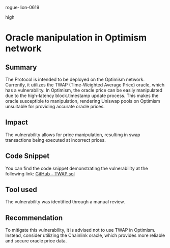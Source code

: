 rogue-lion-0619

high

# Oracle manipulation in Optimism network

## Summary

The Protocol is intended to be deployed on the Optimism network. Currently, it utilizes the TWAP (Time-Weighted Average Price) oracle, which has a vulnerability. In Optimism, the oracle price can be easily manipulated due to the high-latency block.timestamp update process. This makes the oracle susceptible to manipulation, rendering Uniswap pools on Optimism unsuitable for providing accurate oracle prices.

## Impact

The vulnerability allows for price manipulation, resulting in swap transactions being executed at incorrect prices.

## Code Snippet

You can find the code snippet demonstrating the vulnerability at the following link:
[GitHub - TWAP.sol](https://github.com/sherlock-audit/2023-06-arrakis/blob/9594cf930307ebbfe5cae4f8ad9e9b40b26c9fec/v2-manager-templates/contracts/libraries/Twap.sol#L22)

## Tool used

The vulnerability was identified through a manual review.

## Recommendation

To mitigate this vulnerability, it is advised not to use TWAP in Optimism. Instead, consider utilizing the Chainlink oracle, which provides more reliable and secure oracle price data.
